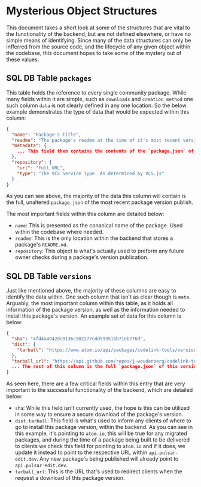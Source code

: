# Mysterious Object Structures

This document takes a short look at some of the structures that are vital to the functionality of the backend, but are not defined elsewhere, or have no simple means of identifying. Since many of the data structures can only be infferred from the source code, and the lifecycle of any given object within the codebase, this document hopes to take some of the mystery out of these values.

## SQL DB Table `packages`

This table holds the reference to every single community package. While many fields within it are simple, such as `downloads` and `creation_method` one such column `data` is not clearly defined in any one location. So the below example demonstrates the type of data that would be expected within this column:

```json
{
  "name": "Package's Title",
  "readme": "The package's readme at the time of it's most recent version publish.",
  "metadata": {
    ... This field then contains the contents of the `package.json` of the `latest` version publish
  },
  "repository": {
    "url": "Full URL",
    "type": "The VCS Service Type. As determined by VCS.js"
  }
}
```

As you can see above, the majority of the data this column will contain is the full, unaltered `package.json` of the most recent package version publish.

The most important fields within this column are detailed below:

  * `name`: This is presented as the conanical name of the package. Used within the codebase where needed.
  * `readme`: This is the only location within the backend that stores a package's `README.md`.
  * `repository`: This object is what's actually used to preform any future owner checks during a package's version publication.

## SQL DB Table `versions`

Just like mentioned above, the majority of these columns are easy to identify the data within. One such column that isn't as clear though is `meta`. Arguably, the most important column within this table, as it holds all information of the package version, as well as the information needed to install this package's version. An example set of data for this column is below:

```json
{
  "sha": "4fd4a4942dc0136c982277cdd59351bb71eb776d",
  "dist": {
    "tarball": "https://www.atom.io/api/packages/codelink-tools/versions/0.14.0/tarball"
  },
  "tarball_url": "https://api.github.com/repos/j-woudenberg/codelink-tools/tarball/refs/tags/v0.14.0",
  ... The rest of this column is the full `package.json` of this version
}
```

As seen here, there are a few critical fields within this entry that are very important to the successful functionality of the backend, which are detailed below:

  * `sha`: While this field isn't currently used, the hope is this can be utilized in some way to ensure a secure download of the package's version.
  * `dist.tarball`: This field is what's used to inform any clients of where to go to install this package version, within the backend. As you can see in this example, it's pointing to `atom.io`, this will be true for any migrated packages, and during the time of a package being built to be delivered to clients we check this field for pointing to `atom.io` and if it does, we update it instead to point to the respective URL within `api.pulsar-edit.dev`. Any new package's being published will already point to `api.pulsar-edit.dev`.
  * `tarball_url`: This is the URL that's used to redirect clients when the request a download of this package version.
